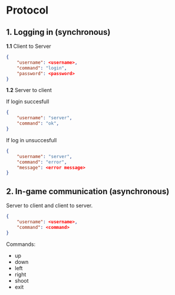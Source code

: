 # Protocol

## 1. Logging in (synchronous)

**1.1** Client to Server

```json
{
    "username": <username>,
    "command": "login",
    "password": <password>
}
```

**1.2** Server to client

If login succesfull

```json
{
    "username": "server",
    "command": "ok",
}
```

If log in unsuccesfull

```json
{
    "username": "server",
    "command": "error",
    "message": <error message>
}
```

## 2. In-game communication (asynchronous)

Server to client and client to server.

```json
{
    "username": <username>,
    "command": <command>
}
```

Commands:

- up
- down
- left
- right
- shoot
- exit

